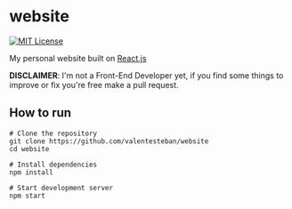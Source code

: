 # website
[![MIT License](https://img.shields.io/badge/license-MIT-blue)](LICENSE)

My personal website built on [React.js](https://reactjs.org/)

**DISCLAIMER**: I'm not a Front-End Developer yet, if you find some things to improve or fix you're free make a pull request.

## How to run
```shell
# Clone the repository
git clone https://github.com/valentesteban/website
cd website

# Install dependencies
npm install

# Start development server
npm start
```
